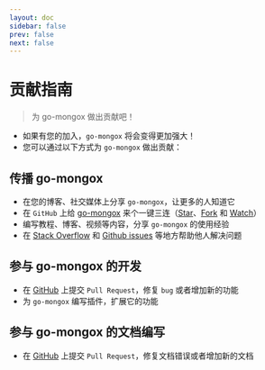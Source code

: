 ```yaml
---
layout: doc
sidebar: false
prev: false
next: false
---
```

# 贡献指南
> 为 go-mongox 做出贡献吧！
- 如果有您的加入，`go-mongox` 将会变得更加强大！
- 您可以通过以下方式为 `go-mongox` 做出贡献：

## 传播 go-mongox
- 在您的博客、社交媒体上分享 `go-mongox`，让更多的人知道它
- 在 `GitHub` 上给 [go-mongox](https://github.com/chenmingyong0423/go-mongox) 来个一键三连（[Star](https://github.com/chenmingyong0423/go-mongox/stargazers)、[Fork](https://github.com/chenmingyong0423/go-mongox/network/members) 和 [Watch](https://github.com/chenmingyong0423/go-mongox/watchers)）
- 编写教程、博客、视频等内容，分享 `go-mongox` 的使用经验
- 在 [Stack Overflow](https://stackoverflow.com/questions/tagged/go-mongox) 和 [Github issues](https://github.com/chenmingyong0423/go-mongox/issues) 等地方帮助他人解决问题

## 参与 go-mongox 的开发
- 在 [GitHub](https://github.com/chenmingyong0423/go-mongox/pulls) 上提交 `Pull Request`，修复 `bug` 或者增加新的功能
- 为 `go-mongox` 编写插件，扩展它的功能

## 参与 go-mongox 的文档编写
- 在 [GitHub](https://github.com/chenmingyong0423/go-mongox-doc/pulls) 上提交 `Pull Request`，修复文档错误或者增加新的文档
